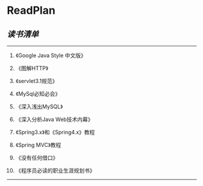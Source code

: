 # ReadPlan
## *读书清单*
***
1. 《Google Java Style 中文版》

2. 《图解HTTP》

3. 《servlet3.1规范》

4. 《MySql必知必会》

5. 《深入浅出MySQL》

6. 《深入分析Java Web技术内幕》

7. 《Spring3.x》和《Spring4.x》教程

8. 《Spring MVC》教程

9. 《没有任何借口》

10. 《程序员必读的职业生涯规划书》

***
